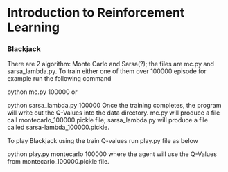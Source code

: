 # Introduction to Reinforcement Learning 

### Blackjack
There are 2 algorithm: Monte Carlo and Sarsa(?); the files are mc.py and sarsa_lambda.py. To train either one of them over 100000 episode for example run the following command

python mc.py 100000
or

python sarsa_lambda.py 100000
Once the training completes, the program will write out the Q-Values into the data directory. mc.py will produce a file call montecarlo_100000.pickle file; sarsa_lambda.py will produce a file called sarsa-lambda_100000.pickle.

To play Blackjack using the train Q-values run play.py file as below

python play.py montecarlo 100000
where the agent will use the Q-Values from montecarlo_100000.pickle file.